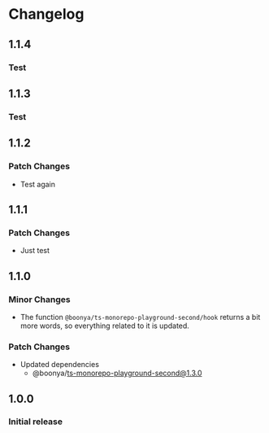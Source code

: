 # Changelog

## 1.1.4

### Test

## 1.1.3

### Test

## 1.1.2

### Patch Changes

- Test again

## 1.1.1

### Patch Changes

- Just test

## 1.1.0

### Minor Changes

- The function `@boonya/ts-monorepo-playground-second/hook` returns a bit more words, so everything related to it is updated.

### Patch Changes

- Updated dependencies
  - @boonya/ts-monorepo-playground-second@1.3.0

## 1.0.0

### Initial release
